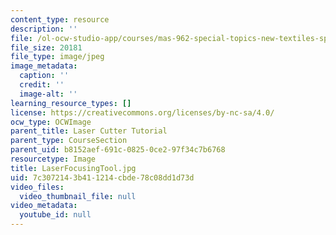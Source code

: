 ```yaml
---
content_type: resource
description: ''
file: /ol-ocw-studio-app/courses/mas-962-special-topics-new-textiles-spring-2010/7c3072143b411214cbde78c08dd1d73d_LaserFocusingTool.jpg
file_size: 20181
file_type: image/jpeg
image_metadata:
  caption: ''
  credit: ''
  image-alt: ''
learning_resource_types: []
license: https://creativecommons.org/licenses/by-nc-sa/4.0/
ocw_type: OCWImage
parent_title: Laser Cutter Tutorial
parent_type: CourseSection
parent_uid: b8152aef-691c-0825-0ce2-97f34c7b6768
resourcetype: Image
title: LaserFocusingTool.jpg
uid: 7c307214-3b41-1214-cbde-78c08dd1d73d
video_files:
  video_thumbnail_file: null
video_metadata:
  youtube_id: null
---
```

